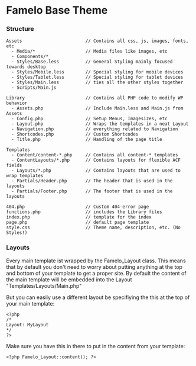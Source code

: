 # Famelo Base Theme

### Structure

```
Assets                        // Contains all css, js, images, fonts, etc
  - Media/*                   // Media files like images, etc
  - Components/*
  - Styles/Base.less          // General Styling mainly focused towards desktop
  - Styles/Mobile.less        // Special styling for mobile devices
  - Styles/Tablet.less        // Special styling for tablet devices
  - Styles/Main.less          // ties all the other styles together
  - Scripts/Main.js

Library                       // Contains all PHP code to modify WP behavior
  - Assets.php                // Include Main.less and Main.js from Assets
  - Config.php                // Setup Menus, Imagesizes, etc
  - Layout.php                // Wraps the templates in a neat Layout
  - Navigation.php            // everything related to Navigation
  - Shortcodes.php            // Custom Shortcodes
  - Title.php                 // Handling of the page title

Templates
  - Content/content-*.php     // Contains all content-* templates
  - ContentLayouts/*.php      // Contains layouts for flexible ACF fields
  - Layouts/*.php             // Contains layouts that are used to wrap templates
  - Partials/Header.php       // The header that is used in the layouts
  - Partials/Footer.php       // The footer that is used in the layouts

404.php                       // Custom 404-error page
functions.php                 // includes the Library files
index.php                     // template for the index
page.php                      // default page template
style.css                     // Theme name, description, etc. (No Styles!)
```

### Layouts

Every main template ist wrapped by the Famelo_Layout class. This means that by
default you don't need to worry about putting anything at the top and bottom
of your template to get a proper site. By default the content of the main
template will be embedded into the Layout "Templates/Layouts/Main.php"

But you can easily use a different layout be specifiying the this at the top
of your main template:

```
<?php
/*
Layout: MyLayout
*/
?>
```

Make sure you have this in there to put in the content from your template:

```
<?php Famelo_Layout::content(); ?>
```
